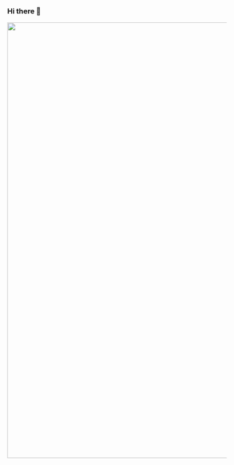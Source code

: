 ### Hi there 👋

<div id="header" align="center">
  <img src=https://media.giphy.com/media/TLnWsIBRegQyWxG4Dw/giphy.gif width="1000"/>
</div>
<!--
**alicealbu8/alicealbu8** is a ✨ _special_ ✨ repository because its `README.md` (this file) appears on your GitHub profile.

Here are some ideas to get you started:

- 🔭 I’m currently working on ...
- 🌱 I’m currently learning ...
- 👯 I’m looking to collaborate on ...
- 🤔 I’m looking for help with ...
- 💬 Ask me about ...
- 📫 How to reach me: ...
- 😄 Pronouns: ...
- ⚡ Fun fact: ...
-->
